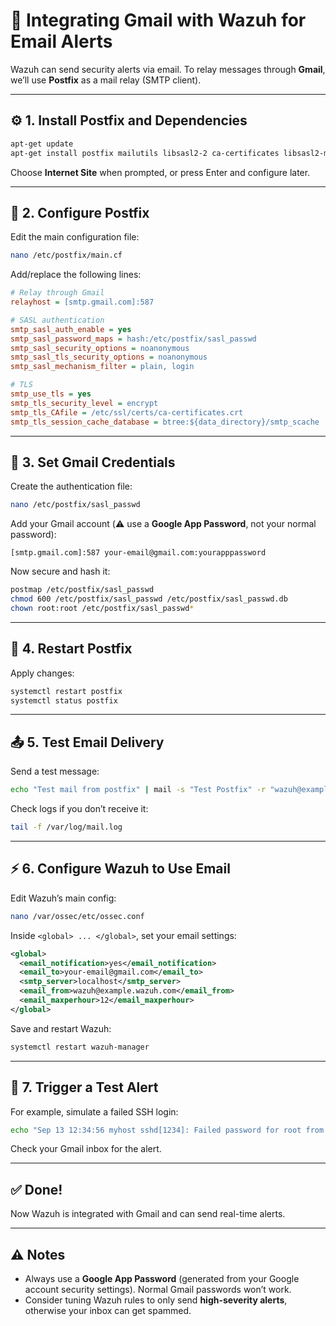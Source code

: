 # 📧 Integrating Gmail with Wazuh for Email Alerts

Wazuh can send security alerts via email. To relay messages through **Gmail**, we’ll use **Postfix** as a mail relay (SMTP client).  

---

## ⚙️ 1. Install Postfix and Dependencies

```bash
apt-get update
apt-get install postfix mailutils libsasl2-2 ca-certificates libsasl2-modules -y
```

Choose **Internet Site** when prompted, or press Enter and configure later.

---

## 📝 2. Configure Postfix

Edit the main configuration file:

```bash
nano /etc/postfix/main.cf
```

Add/replace the following lines:

```ini
# Relay through Gmail
relayhost = [smtp.gmail.com]:587

# SASL authentication
smtp_sasl_auth_enable = yes
smtp_sasl_password_maps = hash:/etc/postfix/sasl_passwd
smtp_sasl_security_options = noanonymous
smtp_sasl_tls_security_options = noanonymous
smtp_sasl_mechanism_filter = plain, login

# TLS
smtp_use_tls = yes
smtp_tls_security_level = encrypt
smtp_tls_CAfile = /etc/ssl/certs/ca-certificates.crt
smtp_tls_session_cache_database = btree:${data_directory}/smtp_scache
```

---

## 🔑 3. Set Gmail Credentials

Create the authentication file:

```bash
nano /etc/postfix/sasl_passwd
```

Add your Gmail account (⚠️ use a **Google App Password**, not your normal password):

```
[smtp.gmail.com]:587 your-email@gmail.com:yourapppassword
```

Now secure and hash it:

```bash
postmap /etc/postfix/sasl_passwd
chmod 600 /etc/postfix/sasl_passwd /etc/postfix/sasl_passwd.db
chown root:root /etc/postfix/sasl_passwd*
```

---

## 🔄 4. Restart Postfix

Apply changes:

```bash
systemctl restart postfix
systemctl status postfix
```

---

## 📤 5. Test Email Delivery

Send a test message:

```bash
echo "Test mail from postfix" | mail -s "Test Postfix" -r "wazuh@example.wazuh.com" your-email@gmail.com
```

Check logs if you don’t receive it:

```bash
tail -f /var/log/mail.log
```

---

## ⚡ 6. Configure Wazuh to Use Email

Edit Wazuh’s main config:

```bash
nano /var/ossec/etc/ossec.conf
```

Inside `<global> ... </global>`, set your email settings:

```xml
<global>
  <email_notification>yes</email_notification>
  <email_to>your-email@gmail.com</email_to>
  <smtp_server>localhost</smtp_server>
  <email_from>wazuh@example.wazuh.com</email_from>
  <email_maxperhour>12</email_maxperhour>
</global>
```

Save and restart Wazuh:

```bash
systemctl restart wazuh-manager
```

---

## 🧪 7. Trigger a Test Alert

For example, simulate a failed SSH login:

```bash
echo "Sep 13 12:34:56 myhost sshd[1234]: Failed password for root from 203.0.113.50 port 4242 ssh2" >> /var/log/auth.log
```

Check your Gmail inbox for the alert.

---

## ✅ Done!

Now Wazuh is integrated with Gmail and can send real-time alerts.  

---

## ⚠️ Notes

- Always use a **Google App Password** (generated from your Google account security settings). Normal Gmail passwords won’t work.  
- Consider tuning Wazuh rules to only send **high-severity alerts**, otherwise your inbox can get spammed.  
